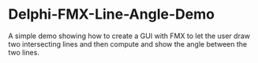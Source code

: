 # Delphi-FMX-Line-Angle-Demo
A simple demo showing how to create a GUI with FMX to let the user draw two intersecting lines and then compute and  show the angle between the two lines.
